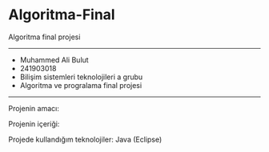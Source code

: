 # Algoritma-Final
Algoritma final projesi

-------------------------------------------------------------

- Muhammed Ali Bulut
- 241903018
- Bilişim sistemleri teknolojileri a grubu
- Algoritma ve progralama final projesi

---------------------------------------------------------------

Projenin amacı:


Projenin içeriği:



Projede kullandığım teknolojiler:  Java (Eclipse)
